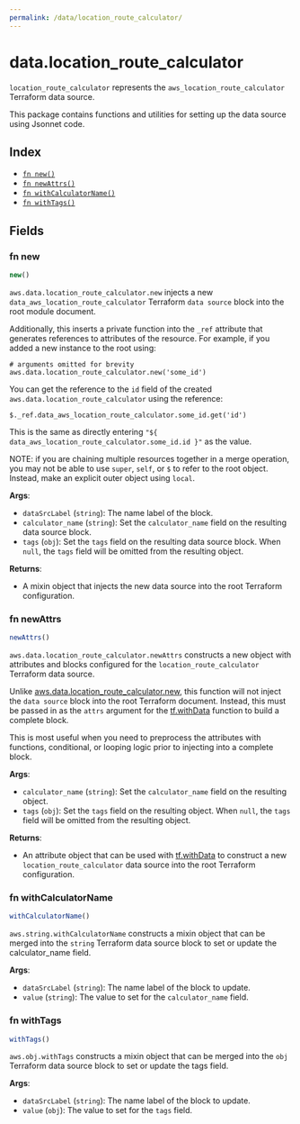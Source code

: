 ```yaml
---
permalink: /data/location_route_calculator/
---
```


# data.location_route_calculator

`location_route_calculator` represents the `aws_location_route_calculator` Terraform data source.



This package contains functions and utilities for setting up the data source using Jsonnet code.


## Index

* [`fn new()`](#fn-new)
* [`fn newAttrs()`](#fn-newattrs)
* [`fn withCalculatorName()`](#fn-withcalculatorname)
* [`fn withTags()`](#fn-withtags)

## Fields

### fn new

```ts
new()
```


`aws.data.location_route_calculator.new` injects a new `data_aws_location_route_calculator` Terraform `data source`
block into the root module document.

Additionally, this inserts a private function into the `_ref` attribute that generates references to attributes of the
resource. For example, if you added a new instance to the root using:

    # arguments omitted for brevity
    aws.data.location_route_calculator.new('some_id')

You can get the reference to the `id` field of the created `aws.data.location_route_calculator` using the reference:

    $._ref.data_aws_location_route_calculator.some_id.get('id')

This is the same as directly entering `"${ data_aws_location_route_calculator.some_id.id }"` as the value.

NOTE: if you are chaining multiple resources together in a merge operation, you may not be able to use `super`, `self`,
or `$` to refer to the root object. Instead, make an explicit outer object using `local`.

**Args**:
  - `dataSrcLabel` (`string`): The name label of the block.
  - `calculator_name` (`string`): Set the `calculator_name` field on the resulting data source block.
  - `tags` (`obj`): Set the `tags` field on the resulting data source block. When `null`, the `tags` field will be omitted from the resulting object.

**Returns**:
- A mixin object that injects the new data source into the root Terraform configuration.


### fn newAttrs

```ts
newAttrs()
```


`aws.data.location_route_calculator.newAttrs` constructs a new object with attributes and blocks configured for the `location_route_calculator`
Terraform data source.

Unlike [aws.data.location_route_calculator.new](#fn-new), this function will not inject the `data source`
block into the root Terraform document. Instead, this must be passed in as the `attrs` argument for the
[tf.withData](https://github.com/tf-libsonnet/core/tree/main/docs#fn-withdata) function to build a complete block.

This is most useful when you need to preprocess the attributes with functions, conditional, or looping logic prior to
injecting into a complete block.

**Args**:
  - `calculator_name` (`string`): Set the `calculator_name` field on the resulting object.
  - `tags` (`obj`): Set the `tags` field on the resulting object. When `null`, the `tags` field will be omitted from the resulting object.

**Returns**:
  - An attribute object that can be used with [tf.withData](https://github.com/tf-libsonnet/core/tree/main/docs#fn-withdata) to construct a new `location_route_calculator` data source into the root Terraform configuration.


### fn withCalculatorName

```ts
withCalculatorName()
```

`aws.string.withCalculatorName` constructs a mixin object that can be merged into the `string`
Terraform data source block to set or update the calculator_name field.



**Args**:
  - `dataSrcLabel` (`string`): The name label of the block to update.
  - `value` (`string`): The value to set for the `calculator_name` field.


### fn withTags

```ts
withTags()
```

`aws.obj.withTags` constructs a mixin object that can be merged into the `obj`
Terraform data source block to set or update the tags field.



**Args**:
  - `dataSrcLabel` (`string`): The name label of the block to update.
  - `value` (`obj`): The value to set for the `tags` field.
